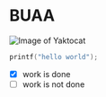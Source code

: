 # BUAA
![Image of Yaktocat](https://octodex.github.com/images/yaktocat.png)
``` c
printf("hello world");
```


- [x] work is done
- [ ] work is not done
